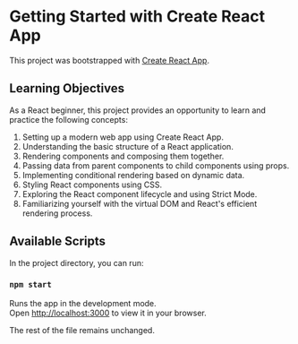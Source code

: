 # Getting Started with Create React App

This project was bootstrapped with [Create React App](https://github.com/facebook/create-react-app).

## Learning Objectives

As a React beginner, this project provides an opportunity to learn and practice the following concepts:

1. Setting up a modern web app using Create React App.
2. Understanding the basic structure of a React application.
3. Rendering components and composing them together.
4. Passing data from parent components to child components using props.
5. Implementing conditional rendering based on dynamic data.
6. Styling React components using CSS.
7. Exploring the React component lifecycle and using Strict Mode.
8. Familiarizing yourself with the virtual DOM and React's efficient rendering process.

## Available Scripts

In the project directory, you can run:

### `npm start`

Runs the app in the development mode.\
Open [http://localhost:3000](http://localhost:3000) to view it in your browser.

The rest of the file remains unchanged.
